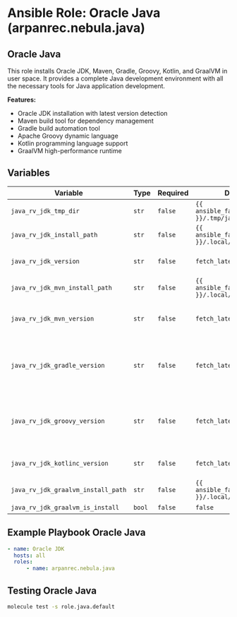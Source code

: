 # Ansible Role: Oracle Java (arpanrec.nebula.java)

## Oracle Java

This role installs Oracle JDK, Maven, Gradle, Groovy, Kotlin, and GraalVM in user space. It provides a complete Java development environment with all the necessary tools for Java application development.

**Features:**

- Oracle JDK installation with latest version detection
- Maven build tool for dependency management
- Gradle build automation tool
- Apache Groovy dynamic language
- Kotlin programming language support
- GraalVM high-performance runtime

## Variables

| Variable                           | Type   | Required | Default                                             | Description                                                                                                                                                                                                             |
| ---------------------------------- | ------ | -------- | --------------------------------------------------- | ----------------------------------------------------------------------------------------------------------------------------------------------------------------------------------------------------------------------- |
| `java_rv_jdk_tmp_dir`              | `str`  | `false`  | `{{ ansible_facts.user_dir }}/.tmp/java`            | Temporary directory.                                                                                                                                                                                                    |
| `java_rv_jdk_install_path`         | `str`  | `false`  | `{{ ansible_facts.user_dir }}/.local/share/java`    | Install path for java.                                                                                                                                                                                                  |
| `java_rv_jdk_version`              | `str`  | `false`  | `fetch_latest_version`                              | Example format `21.0.4`. If set to `fetch_latest_version` then the latest version will be installed.                                                                                                                    |
| `java_rv_jdk_mvn_install_path`     | `str`  | `false`  | `{{ ansible_facts.user_dir }}/.local/share/maven`   | Install Path.                                                                                                                                                                                                           |
| `java_rv_jdk_mvn_version`          | `str`  | `false`  | `fetch_latest_version`                              | Exact release version of maven. Example format `maven-3.8.4`. If set to `fetch_latest_version` then the latest version will be installed.                                                                               |
| `java_rv_jdk_gradle_version`       | `str`  | `false`  | `fetch_latest_version`                              | Release version of Gradle from [https://gradle.org/releases/](https://gradle.org/releases/). Example format `v7.6.4`. If set to `fetch_latest_version` then the latest version will be installed.                       |
| `java_rv_jdk_groovy_version`       | `str`  | `false`  | `fetch_latest_version`                              | Release version of Groovy from [https://groovy.apache.org/download.html](https://groovy.apache.org/download.html). If set to `fetch_latest_version` then the latest version will be installed. Example format `4.0.22`. |
| `java_rv_jdk_kotlinc_version`      | `str`  | `false`  | `fetch_latest_version`                              | Release version of Kotlin. Example format `v2.0.21`. If set to `fetch_latest_version` then the latest version will be installed.                                                                                        |
| `java_rv_jdk_graalvm_install_path` | `str`  | `false`  | `{{ ansible_facts.user_dir }}/.local/share/graalvm` | Install Path for [GraalVM](https://www.graalvm.org/).                                                                                                                                                                   |
| `java_rv_jdk_graalvm_is_install`   | `bool` | `false`  | `false`                                             | Install GraalVM instead of normal JDK.                                                                                                                                                                                  |

## Example Playbook Oracle Java

```yaml
- name: Oracle JDK
  hosts: all
  roles:
      - name: arpanrec.nebula.java
```

## Testing Oracle Java

```bash
molecule test -s role.java.default
```
